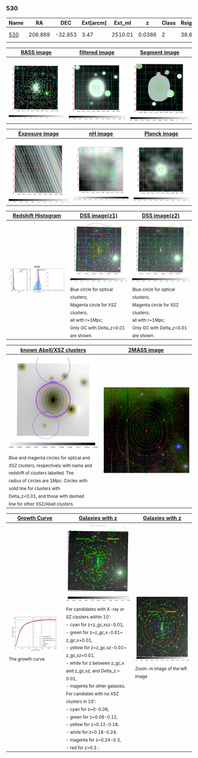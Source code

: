 <div STYLE="page-break-after: always;"></div>

### 530

|Name          |RA          |DEC      | Ext[arcm] | Ext_ml | z    | Class| Rsig[arcmin] | CRsig[c/s] | CR500[c/s] | R500[Mpc] |L500[erg/s]|F500[erg/s/cm^2]| M500[Msun]|Tx[keV]|beta|GC(XSZ,Delta_z<0.01)| GC(OPT,Delta_z<0.01)|GC|alias|
|--------------|------------|------------|---|---|-----------|--------|------|------|----|----|----|----|----|----|----|----|----|----|---|
|[530](script/530.md)     | 206.869       | -32.853       | 3.47    | 2510.01   | 0.0386 | 2   | 38.620 |5.569 |5.296 |1.218 |3.422e+44 |9.873e-11 |5.336e+14 |6.092 |0.690 |Tar, |A, |Tar, A, |k425|

|[RASS image](../image/530/530_img.pdf)|[filtered image](../image/530/530_fil.pdf)|[Segment image](../image/530/530_seg.pdf)|
|-------------------|--------------------|-------------------|
| <img src="../image/530/530_img.png" width="300">  | <img src="../image/530/530_fil.png" width="300">   | <img src="../image/530/530_seg.png" width="300">  |

|[Exposure image](../image/530/530_mex.pdf)| [nH image](../image/530/530_nh.pdf)| [Planck image](../image/530/530_p.pdf)|
|-------------------|--------------------|-------------------|
|<img src="../image/530/530_mex.png" width="300">   | <img src="../image/530/530_nh.png" width="300">    | <img src="../image/530/530_p.png" width="300"> |

|[Redshift Histogram](../image/530/530_zg.pdf) | [DSS image(z1)](../image/530/530_dss_z1.pdf)      |  [DSS image(z2)](../image/530/530_dss_z2.pdf)    |
|-------------------|--------------------|-------------------|
|<img src="../image/530/530_zg.png" width="300"> |<img src="../image/530/530_dss_z1.png" width="300"> <sub><br>Blue circle for optical clusters; <br>Magenta circle for XSZ clusters; <br>all with r=1Mpc; <br>Only GC with Delta_z<0.01 are shown. </sub>| <img src="../image/530/530_dss_z2.png" width="300"><sub><br>Blue circle for optical clusters; <br>Magenta circle for XSZ clusters; <br>all with r=1Mpc; <br>Only GC with Delta_z<0.01 are shown. </sub> |

|[known Abell/XSZ clusters](../image/530/530_m.pdf) | [2MASS image](../image/530/530_2mass.pdf)      |
|-------------------|-------------------|
|<img src=../image/530/530_m.png width="300"> <sub><br>Blue and magenta circles for optical and <br>XSZ clusters, respectively with name and <br>redshift of clusters labelled. The <br>radius of circles are 1Mpc. Circles with <br>solid line for clusters with <br>Delta_z<0.01, and those with dashed <br>line for other XSZ/Abell clusters.        </sub>|<img src="../image/530/530_2mass.png" width="300">  |

|[Growth Curve](../image/530/530_gca_all.png) |[Galaxies with z](../image/530/530_opt_ned.pdf) |[Galaxies with z](../image/530/530_opt_ned_zoom.pdf) |
|-------------------|-------------------|-------------------|
| <img src="../image/530/530_gca_all.png" width="300"> <sub><br>The growth curve.</sub>| <img src=../image/530/530_opt_ned.png width="300"> <br><sub> For candidates with X-ray or SZ clusters within 10': <br> - cyan for z<z_gc,xsz-0.01, <br> - green for z=z_gc,x-0.01~ z_gc,x+0.01, <br> - yellow for z=z_gc,sz-0.01~ z_gc,sz+0.01, <br> - white for z between z_gc,x and z_gc,sz, and Delta_z > 0.01, <br> - magenta for other galaxies; <br>For candiates with no XSZ clusters in 10': <br> - cyan for z=0-0.06, <br> - green for z=0.06-0.12, <br> - yellow for z=0.12-0.18, <br> - white for z=0.18-0.24, <br> - magenta for z=0.24-0.3, <br> - red for z>0.3 ;  </sub>|<img src=../image/530/530_opt_ned_zoom.png width="300">  <br><sub> Zoom-in image of the left image</sub>|




